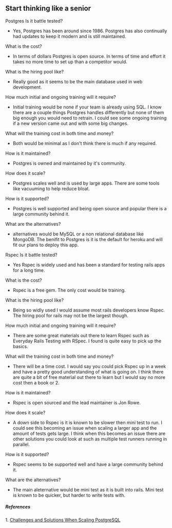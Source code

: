 ## Start thinking like a senior

Postgres
Is it battle tested?

- Yes, Postgres has been around since 1986. Postgres has also continually had updates to keep it modern and is still maintained.

What is the cost?

- In terms of dollars Postgres is open source. In terms of time and effort it takes no more time to set up than a competitor would.

What is the hiring pool like?

- Really good as it seems to be the main database used in web development.

How much initial and ongoing training will it require?

- Initial training would be none if your team is already using SQL. I know there are a couple things Postgres handles differently but none of them big enough you would need to retrain. I could see some ongoing training if a new version came out and with some big changes.

What will the training cost in both time and money?

- Both would be minimal as I don't think there is much if any required.

How is it maintained?

- Postgres is owned and maintained by it's community.

How does it scale?

- Postgres scales well and is used by large apps. There are some tools like vacuuming to help reduce bloat.

How is it supported?

- Postgres is well supported and being open source and popular there is a large community behind it.

What are the alternatives?

- alternatives would be MySQL or a non relational database like MongoDB. The benifit to Postgres is it is the default for heroku and will fit our plans to deploy this app.

Rspec
Is it battle tested?

- Yes Rspec is widely used and has been a standard for testing rails apps for a long time.

What is the cost?

- Rspec is a free gem. The only cost would be training.

What is the hiring pool like?

- Being so widly used I would assume most rails developers know Rspec. The hiring pool for rails may not be the largest though.

How much initial and ongoing training will it require?

- There are some great materials out there to learn Rspec such as Everyday Rails Testing with RSpec. I found is quite easy to pick up the basics.

What will the training cost in both time and money?

- There will be a time cost. I would say you could pick Rspec up in a week and have a pretty good understanding of what is going on. I think there are quite a bit of free material out there to learn but I would say no more cost then a book or 2.

How is it maintained?

- Rspec is open sourced and the lead maintainer is Jon Rowe.

How does it scale?

- A down side to Rspec is it is known to be slower then mini test to run. I could see this becoming an issue when scaling a larger app and the amount of tests gets large. I think when this becomes an issue there are other solutions you could look at such as multiple test runners running in parallel.

How is it supported?

- Rspec seems to be supported well and have a large community behind it.

What are the alternatives?

- The main aleternative would be mini test as it is built into rails. Mini test is known to be quicker, but harder to write tests with.

##### _References_

<a id="1">1. </a>[Challenges and Solutions When Scaling PostgreSQL](https://onesignal.com/blog/lessons-learned-from-5-years-of-scaling-postgresql/)
